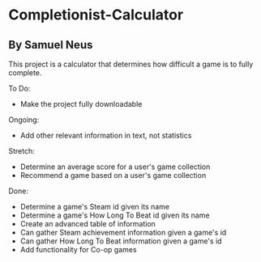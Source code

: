 # Completionist-Calculator
## By Samuel Neus

This project is a calculator that determines how difficult a game is to fully complete.

To Do:
* Make the project fully downloadable

Ongoing:
* Add other relevant information in text, not statistics

Stretch:
* Determine an average score for a user's game collection
* Recommend a game based on a user's game collection

Done:
* Determine a game's Steam id given its name
* Determine a game's How Long To Beat id given its name
* Create an advanced table of information
* Can gather Steam achievement information given a game's id
* Can gather How Long To Beat information given a game's id
* Add functionality for Co-op games
